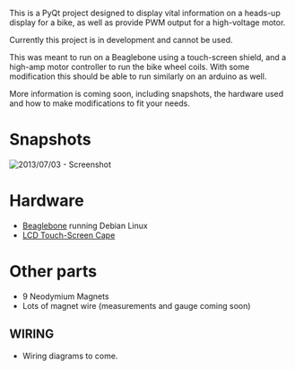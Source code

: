 This is a PyQt project designed to display vital information on a heads-up display for a bike, as well as provide PWM output for a high-voltage motor.

Currently this project is in development and cannot be used.

This was meant to run on a Beaglebone using a touch-screen shield, and a high-amp motor controller to run the bike wheel coils. With some modification this should be able to run similarly on an arduino as well.

More information is coming soon, including snapshots, the hardware used and how to make modifications to fit your needs.

# Snapshots
![2013/07/03 - Screenshot](http://www.markhamilton.info/applications/bike.png)

# Hardware
* [Beaglebone](http://www.logicsupply.com/products/bb_bblk_000?gclid=CKyzt4mckLgCFRRk7Aod9VwACA) running Debian Linux
* [LCD Touch-Screen Cape](http://www.newark.com/jsp/search/productdetail.jsp?SKU=26W8118&CMP=KNC-GPLA&mckv=|pcrid|20115736341|plid|)

# Other parts
* 9 Neodymium Magnets
* Lots of magnet wire (measurements and gauge coming soon)

## WIRING
* Wiring diagrams to come.
